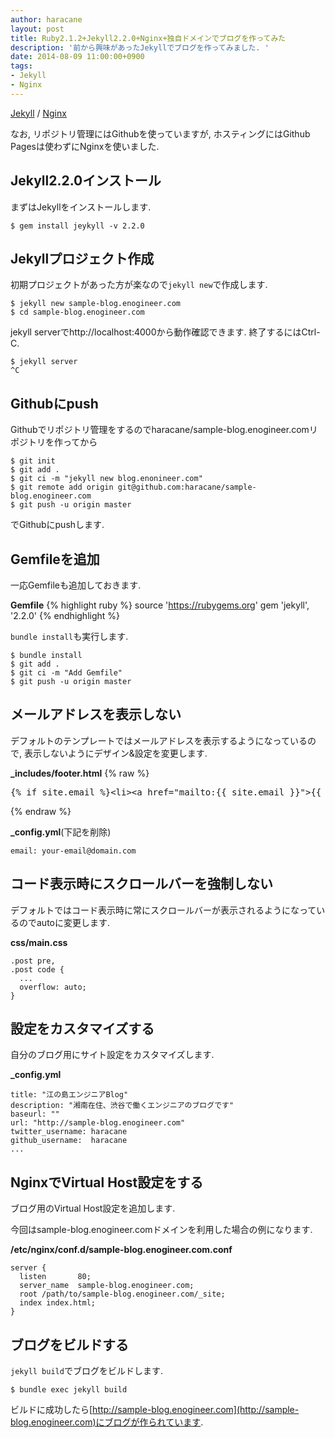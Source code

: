 ```yaml
---
author: haracane
layout: post
title: Ruby2.1.2+Jekyll2.2.0+Nginx+独自ドメインでブログを作ってみた
description: '前から興味があったJekyllでブログを作ってみました. '
date: 2014-08-09 11:00:00+0900
tags:
- Jekyll
- Nginx
---
```

<!-- tag_links -->
[Jekyll](/tags/jekyll/) / [Nginx](/tags/nginx/)

<!-- content -->
なお, リポジトリ管理にはGithubを使っていますが, ホスティングにはGithub Pagesは使わずにNginxを使いました.

## Jekyll2.2.0インストール

まずはJekyllをインストールします.

    $ gem install jeykyll -v 2.2.0

## Jekyllプロジェクト作成

初期プロジェクトがあった方が楽なので```jekyll new```で作成します.

    $ jekyll new sample-blog.enogineer.com
    $ cd sample-blog.enogineer.com

jekyll serverでhttp://localhost:4000から動作確認できます. 終了するにはCtrl-C.

    $ jekyll server
    ^C

## Githubにpush

Githubでリポジトリ管理をするのでharacane/sample-blog.enogineer.comリポジトリを作ってから

    $ git init
    $ git add .
    $ git ci -m "jekyll new blog.enonineer.com"
    $ git remote add origin git@github.com:haracane/sample-blog.enogineer.com
    $ git push -u origin master

でGithubにpushします.

## Gemfileを追加

一応Gemfileも追加しておきます.

**Gemfile**
{% highlight ruby %}
source 'https://rubygems.org'
gem 'jekyll', '2.2.0'
{% endhighlight %}

```bundle install```も実行します.

    $ bundle install
    $ git add .
    $ git ci -m "Add Gemfile"
    $ git push -u origin master

## メールアドレスを表示しない

デフォルトのテンプレートではメールアドレスを表示するようになっているので, 表示しないようにデザイン&設定を変更します.

**_includes/footer.html**
{% raw %}
<pre>
{% if site.email %}&lt;li&gt;&lt;a href="mailto:{{ site.email }}"&gt;{{ site.email }}&lt;/a&gt;&lt;/li&gt;{% endif %}
</pre>
{% endraw %}

**_config.yml**(下記を削除)

    email: your-email@domain.com

## コード表示時にスクロールバーを強制しない

デフォルトではコード表示時に常にスクロールバーが表示されるようになっているのでautoに変更します.

**css/main.css**

    .post pre,
    .post code {
      ...
      overflow: auto;
    }

## 設定をカスタマイズする

自分のブログ用にサイト設定をカスタマイズします.

**_config.yml**

    title: "江の島エンジニアBlog"
    description: "湘南在住、渋谷で働くエンジニアのブログです"
    baseurl: ""
    url: "http://sample-blog.enogineer.com"
    twitter_username: haracane
    github_username:  haracane
    ...

## NginxでVirtual Host設定をする

ブログ用のVirtual Host設定を追加します.

今回はsample-blog.enogineer.comドメインを利用した場合の例になります.

**/etc/nginx/conf.d/sample-blog.enogineer.com.conf**

    server {
      listen       80;
      server_name  sample-blog.enogineer.com;
      root /path/to/sample-blog.enogineer.com/_site;
      index index.html;
    }

## ブログをビルドする

```jekyll build```でブログをビルドします.

    $ bundle exec jekyll build

ビルドに成功したら[http://sample-blog.enogineer.com](http://sample-blog.enogineer.com)にブログが作られています.
